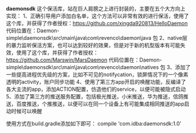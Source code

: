 **daemonsdk**
这个保活库，站在巨人肩膀之上进行封装的，主要在五个大方向上实现：
1、正确引导用户添加白名单，这个方法可以非常有效的进行保活，使用了这个库，并获得了作者授权：https://github.com/xingda920813/HelloDaemon
    代码位置在：Daemon-simple\daemonsdk\src\main\java\com\revenco\daemon\java 包
2、native层的暴力监听保活方案，也可以达到较好的效果，但是对于新的机型版本有可能失效，使用了这个库，并获得了作者授权：https://github.com/Marswin/MarsDaemon
    代码位置在：Daemon-simple\daemonsdk\src\main\java\com\revenco\daemon\natives 包
3、添加了一些提高进程优先级的方案，比如不可见的notifycation，锁屏情况下的一个像素透明的activity，账户同步功能
4、使用了第三方app开启的唤醒功能，反编译了各大主流的app，添加ACTION配置，仿造他们的service，以便可能被隐式启动
5、添加了第三方的推送服务配置，包括极光推送，小米推送，华为推送，信鸽推送，百度推送，个推推送，以便可以在同一个设备上有可能集成相同推送的app启动时候可以唤醒

使用方式在build.gradle添加如下即可：
compile 'com.idba:daemonsdk:1.0'